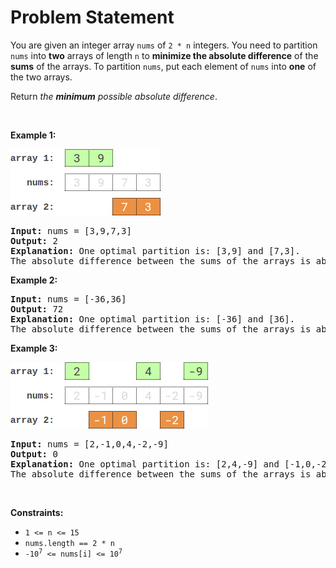 # Problem Statement

<p>You are given an integer array <code>nums</code> of <code>2 * n</code> integers. You need to partition <code>nums</code> into <strong>two</strong> arrays of length <code>n</code> to <strong>minimize the absolute difference</strong> of the <strong>sums</strong> of the arrays. To partition <code>nums</code>, put each element of <code>nums</code> into <strong>one</strong> of the two arrays.</p>

<p>Return <em>the <strong>minimum</strong> possible absolute difference</em>.</p>

<p>&nbsp;</p>
<p><strong>Example 1:</strong></p>
<img alt="example-1" src="ex1.png" style="width: 240px; height: 106px;" />
<pre>
<strong>Input:</strong> nums = [3,9,7,3]
<strong>Output:</strong> 2
<strong>Explanation:</strong> One optimal partition is: [3,9] and [7,3].
The absolute difference between the sums of the arrays is abs((3 + 9) - (7 + 3)) = 2.
</pre>

<p><strong>Example 2:</strong></p>

<pre>
<strong>Input:</strong> nums = [-36,36]
<strong>Output:</strong> 72
<strong>Explanation:</strong> One optimal partition is: [-36] and [36].
The absolute difference between the sums of the arrays is abs((-36) - (36)) = 72.
</pre>

<p><strong>Example 3:</strong></p>
<img alt="example-3" src="ex3.png" style="width: 316px; height: 106px;" />
<pre>
<strong>Input:</strong> nums = [2,-1,0,4,-2,-9]
<strong>Output:</strong> 0
<strong>Explanation:</strong> One optimal partition is: [2,4,-9] and [-1,0,-2].
The absolute difference between the sums of the arrays is abs((2 + 4 + -9) - (-1 + 0 + -2)) = 0.
</pre>

<p>&nbsp;</p>
<p><strong>Constraints:</strong></p>

<ul>
	<li><code>1 &lt;= n &lt;= 15</code></li>
	<li><code>nums.length == 2 * n</code></li>
	<li><code>-10<sup>7</sup> &lt;= nums[i] &lt;= 10<sup>7</sup></code></li>
</ul>
